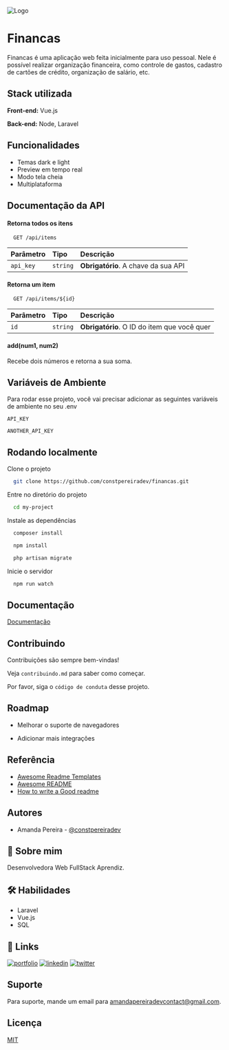 
![Logo](https://img.freepik.com/vetores-gratis/logotipo-grafico-abstrato_1043-36.jpg?size=338&ext=jpg&ga=GA1.1.386372595.1698537600&semt=ais)


# Financas

Financas é uma aplicação web feita inicialmente para uso pessoal. Nele é possível realizar organização financeira, como controle de gastos, cadastro de cartões de crédito, organização de salário, etc.


## Stack utilizada

**Front-end:** Vue.js

**Back-end:** Node, Laravel



## Funcionalidades

- Temas dark e light
- Preview em tempo real
- Modo tela cheia
- Multiplataforma



## Documentação da API

#### Retorna todos os itens

```http
  GET /api/items
```

| Parâmetro   | Tipo       | Descrição                           |
| :---------- | :--------- | :---------------------------------- |
| `api_key` | `string` | **Obrigatório**. A chave da sua API |

#### Retorna um item

```http
  GET /api/items/${id}
```

| Parâmetro   | Tipo       | Descrição                                   |
| :---------- | :--------- | :------------------------------------------ |
| `id`      | `string` | **Obrigatório**. O ID do item que você quer |

#### add(num1, num2)

Recebe dois números e retorna a sua soma.


## Variáveis de Ambiente

Para rodar esse projeto, você vai precisar adicionar as seguintes variáveis de ambiente no seu .env

`API_KEY`

`ANOTHER_API_KEY`


## Rodando localmente

Clone o projeto

```bash
  git clone https://github.com/constpereiradev/financas.git
```

Entre no diretório do projeto

```bash
  cd my-project
```

Instale as dependências

```bash
  composer install
```

```bash
  npm install
```

```bash
  php artisan migrate
```


Inicie o servidor

```bash
  npm run watch
```

## Documentação

[Documentação](https://link-da-documentação)




## Contribuindo

Contribuições são sempre bem-vindas!

Veja `contribuindo.md` para saber como começar.

Por favor, siga o `código de conduta` desse projeto.


## Roadmap

- Melhorar o suporte de navegadores

- Adicionar mais integrações


## Referência

 - [Awesome Readme Templates](https://awesomeopensource.com/project/elangosundar/awesome-README-templates)
 - [Awesome README](https://github.com/matiassingers/awesome-readme)
 - [How to write a Good readme](https://bulldogjob.com/news/449-how-to-write-a-good-readme-for-your-github-project)


## Autores

- Amanda Pereira -  [@constpereiradev](https://www.github.com/constpereiradev)

## 🚀 Sobre mim
Desenvolvedora Web FullStack Aprendiz.

## 🛠 Habilidades

* Laravel
* Vue.js
* SQL

## 🔗 Links
[![portfolio](https://img.shields.io/badge/my_portfolio-000?style=for-the-badge&logo=ko-fi&logoColor=white)](https://katherineoelsner.com/)
[![linkedin](https://img.shields.io/badge/linkedin-0A66C2?style=for-the-badge&logo=linkedin&logoColor=white)](https://www.linkedin.com/)
[![twitter](https://img.shields.io/badge/twitter-1DA1F2?style=for-the-badge&logo=twitter&logoColor=white)](https://twitter.com/)



## Suporte

Para suporte, mande um email para amandapereiradevcontact@gmail.com.


## Licença

[MIT](https://choosealicense.com/licenses/mit/)


